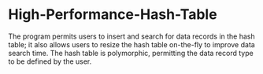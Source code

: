 # High-Performance-Hash-Table
The program permits users to insert and search for data records in the hash table; it also allows users to resize the hash table on-the-fly to improve data search time. The hash table is polymorphic, permitting the data record type to be defined by the user.
